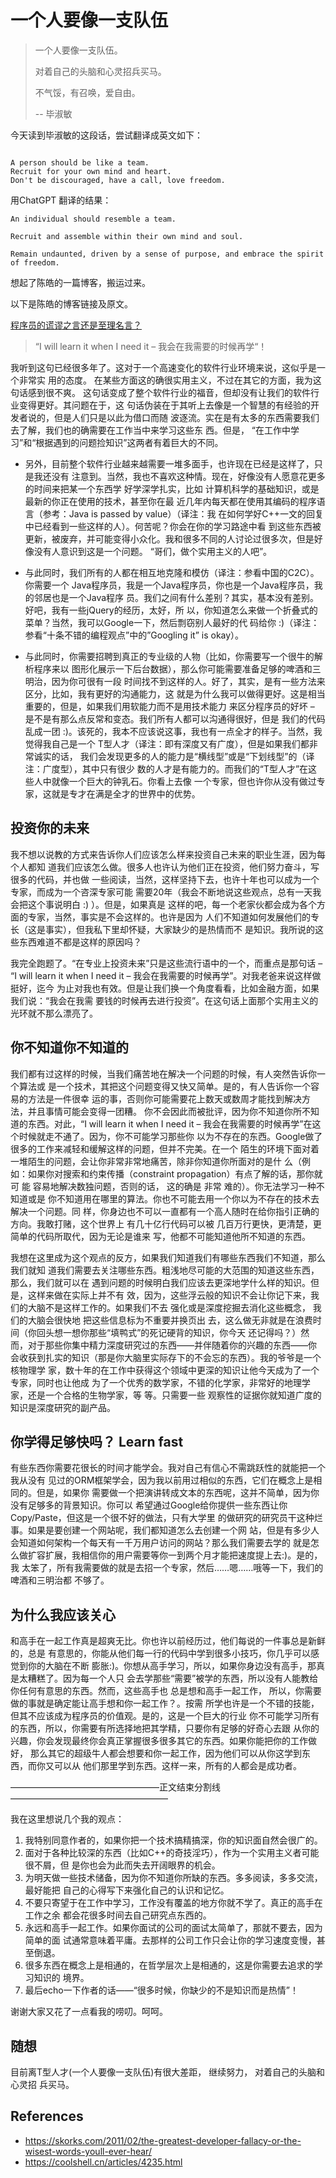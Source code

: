 # 一个人要像一支队伍

> 一个人要像一支队伍。
>
> 对着自己的头脑和心灵招兵买马。
>
> 不气馁，有召唤，爱自由。
>
> \-- 毕淑敏

今天读到毕淑敏的这段话，尝试翻译成英文如下：

```console

A person should be like a team.
Recruit for your own mind and heart.
Don't be discouraged, have a call, love freedom.
```

用ChatGPT 翻译的结果：

```console
An individual should resemble a team.

Recruit and assemble within their own mind and soul.

Remain undaunted, driven by a sense of purpose, and embrace the spirit of freedom.
```

想起了陈皓的一篇博客，搬运过来。

以下是陈皓的博客链接及原文。

[程序员的谎谬之言还是至理名言？](https://coolshell.cn/articles/4235.html)

> “I will learn it when I need it – 我会在我需要的时候再学“！

我听到这句已经很多年了。这对于一个高速变化的软件行业环境来说，这似乎是一个非常实
用的态度。 在某些方面这的确很实用主义，不过在其它的方面，我为这句话感到很不爽。
这句话变成了整个软件行业的福音，但却没有让我们的软件行业变得更好。其问题在于，这
句话伪装在于其听上去像是一个智慧的有经验的开发者说的，但是人们只是以此为借口而随
波逐流。实在是有太多的东西需要我们去了解，我们也的确需要在工作当中来学习这些东
西。但是， “在工作中学习”和“根据遇到的问题捡知识”这两者有着巨大的不同。

- 另外，目前整个软件行业越来越需要一堆多面手，也许现在已经是这样了，只是我还没有
注意到。当然，我也不喜欢这种情。现在，好像没有人愿意花更多的时间来把某一个东西学
好学深学扎实，比如 计算机科学的基础知识，或是最新的你正在使用的技术，甚至你在最
近几年内每天都在使用其编码的程序语言（参考：Java is passed by value）（译注：我
在如何学好C++一文的回复中已经看到一些这样的人）。何苦呢？你会在你的学习路途中看
到这些东西被更新，被废弃，并可能变得小众化。我和很多不同的人讨论过很多次，但是好
像没有人意识到这是一个问题。 “哥们，做个实用主义的人吧”。

- 与此同时，我们所有的人都在相互地克隆和模仿（译注：参看中国的C2C）。你需要一个
Java程序员，我是一个Java程序员，你也是一个Java程序员，我的邻居也是一个Java程序
员。我们之间有什么差别？其实，基本没有差别。好吧，我有一些jQuery的经历，太好，所
以，你知道怎么来做一个折叠式的菜单？当然，我可以Google一下，然后剽窃别人最好的代
码给你 :)（译注：参看“十条不错的编程观点”中的”Googling it” is okay）。

- 与此同时，你需要招聘到真正的专业级的人物（比如，你需要写一个很牛的解析程序来以
图形化展示一下后台数据），那么你可能需要准备足够的啤酒和三明治，因为你可很有一段
时间找不到这样的人。好了，其实，是有一些方法来区分，比如，我有更好的沟通能力，这
就是为什么我可以做得更好。这是相当重要的，但是，如果我们用软能力而不是用技术能力
来区分程序员的好坏 –  是不是有那么点反常和变态。我们所有人都可以沟通得很好，但是
我们的代码乱成一团 :)。该死的，我本不应该说这事，我也有一点全才的样子。当然，我
觉得我自己是一个 T型人才（译注：即有深度又有广度），但是如果我们都非常诚实的话，
我们会发现更多的人的能力是“横线型”或是“下划线型”的（译注：广度型），其中只有很少
数的人才是有能力的。而我们的“T型人才”在这些人中就像一个巨大的钟乳石。你看上去像
一个专家，但也许你从没有做过专家，这就是专才在满是全才的世界中的优势。

## 投资你的未来

我不想以说教的方式来告诉你人们应该怎么样来投资自己未来的职业生涯，因为每个人都知
道我们应该怎么做。很多人也许认为他们正在投资，他们努力奋斗，写很多的代码，并也做
一些阅读，当然，这样坚持下去，也许十年也可以成为一个专家，而成为一个咨深专家可能
需要20年（我会不断地说这些观点，总有一天我会把这个事说明白 :) ）。但是，如果真是
这样的吧，每一个老家伙都会成为各个方面的专家，当然，事实是不会这样的。也许是因为
人们不知道如何发展他们的专长（这是事实），但我私下里却怀疑，大家缺少的是热情而不
是知识。我所说的这些东西难道不都是这样的原因吗？

我完全跑题了。“在专业上投资未来”只是这些流行语中的一个，而重点是那句话 – “I will
learn it when I need it – 我会在我需要的时候再学”。对我老爸来说这样做挺好，迄今
为止对我也有效。但是让我们换一个角度看看，比如金融方面，如果我们说：“我会在我需
要钱的时候再去进行投资”。在这句话上面那个实用主义的光环就不那么漂亮了。

## 你不知道你不知道的

我们都有过这样的时候，当我们痛苦地在解决一个问题的时候，有人突然告诉你一个算法或
是一个技术，其把这个问题变得又快又简单。是的，有人告诉你一个容易的方法是一件很幸
运的事，否则你可能需要花上数天或数周才能找到解决方法，并且事情可能会变得一团糟。
你不会因此而被批评，因为你不知道你所不知道的东西。对此，“I will learn it when I
need it – 我会在我需要的时候再学”在这个时候就走不通了。因为，你不可能学习那些你
以为不存在的东西。Google做了很多的工作来减轻和缓解这样的问题，但并不完美。在一个
陌生的环境下面对着一堆陌生的问题，会让你非常非常地痛苦，除非你知道你所面对的是什
么（例如：如果你对搜索和约束传播（constraint propagation）有点了解的话，那你就可
能 容易地解决数独问题，否则的话， 这的确是 非常 难的）。你无法学习一种不知道或是
你不知道用在哪里的算法。你也不可能去用一个你以为不存在的技术去解决一个问题。同
样，你身边也不可以一直都有一个高人随时在给你指引正确的方向。我敢打赌，这个世界上
有几十亿行代码可以被 几百万行更快，更清楚，更简单的代码所取代，因为无论是谁来
写，他都不可能知道他所不知道的东西。

我想在这里成为这个观点的反方，如果我们知道我们有哪些东西我们不知道，那么我们就知
道我们需要去关注哪些东西。粗浅地尽可能的大范围的知道这些东西，那么，我们就可以在
遇到问题的时候明白我们应该去更深地学什么样的知识。但是，这样来做在实际上并不有
效，因为，这些浮云般的知识不会让你记下来，我们的大脑不是这样工作的。如果我们不去
强化或是深度挖掘去消化这些概念， 我们的大脑会很快地 把这些信息标为不重要并换页出
去，这么做无非就是在浪费时间（你回头想一想你那些“填鸭式”的死记硬背的知识，你今天
还记得吗？）然而，对于那些你集中精力深度研究过的东西——并伴随着你的兴趣的东西——你
会收获到扎实的知识（那是你大脑里实际存下的不会忘的东西）。我的爷爷是一个核物理学
家，数十年的在工作中获得这个领域中更深的知识让他今天成为了一个专家，同时也让他成
为了一个优秀的数学家，不错的化学家，非常好的地理学家，还是一个合格的生物学家，等
等。只需要一些 观察性的证据你就知道广度的知识是深度研究的副产品。

## 你学得足够快吗？ Learn fast

有些东西你需要花很长的时间才能学会。我对自己有信心不需跳跃性的就能把一个我从没有
见过的ORM框架学会，因为我以前用过相似的东西，它们在概念上是相同的。但是，如果你
需要做一个把演讲转成文本的东西呢，这并不简单，因为你没有足够多的背景知识。你可以
希望通过Google给你提供一些东西让你Copy/Paste，但这是一个很不好的做法，只有大学里
的做研究的研究员干这种烂事。如果是要创建一个网站呢，我们都知道怎么去创建一个网
站，但是有多少人会知道如何架构一个每天有一千万用户访问的网站？那么我们需要去学的
就是怎么做扩容扩展，我相信你的用户需要等你一到两个月才能把速度提上去:)。是的，我
太笨了，所有我需要做的就是去招一个专家，然后……嗯……哦等一下，我们的啤酒和三明治都
不够了。

## 为什么我应该关心

和高手在一起工作真是超爽无比。你也许以前经历过，他们每说的一件事总是新鲜的，总是
有意思的，你能从他们每一行的代码中学到很多小技巧，你几乎可以感觉到你的大脑在不断
膨胀:)。你想从高手学习，所以，如果你身边没有高手，那真是太糟糕了。因为每一个人只
会去学那些“需要”被学的东西，所以没有人能教给你任何有意思的东西。然而，这些高手也
总是想和高手一起工作， 所以，你需要做的事就是确定能让高手想和你一起工作？。按需
所学也许是一个不错的技能，但其不应该成为程序员的价值观。是的，这是一个巨大的行业
你不可能学习所有的东西，所以，你需要有所选择地把其学精，只要你有足够的好奇心去跟
从你的兴趣，你会发现最终你会真正掌握很多很多其它的东西。如果你能把你的工作做好，
那么其它的超级牛人都会想要和你一起工作，因为他们可以从你这学到东西，而你又可以从
他们那里学到东西。这样一来，所有的人都会是成功者。

—————————————————正文结束分割线——————————————————

我在这里想说几个我的观点：

1. 我特别同意作者的，如果你把一个技术搞精搞深，你的知识面自然会很广的。
2. 面对于各种比较深的东西（比如C++的奇技淫巧），作为一个实用主义者可能很不屑，但
是你也会为此而失去开阔眼界的机会。
3. 为明天做一些技术储备，因为你不知道你所缺的东西。多多阅读，多多交流，最好能把
自己的心得写下来强化自己的认识和记忆。
4. 不要只寄望于在工作中学习，工作没有覆盖的地方你就不学了。真正的高手在工作之余
都会花很多时间去自己研究点东西的。
5. 永远和高手一起工作。如果你面试的公司的面试太简单了，那就不要去，因为简单的面
试通常意味着平庸。去那样的公司工作只会让你的学习速度变慢，甚至倒退。
6. 很多东西在概念上是相通的，在哲学层次上是相通的，这是你需要去追求的学习知识的
境界。
7. 最后echo一下作者的话——“很多时候，你缺少的不是知识而是热情”！

谢谢大家又花了一点看我的唠叨。呵呵。

## 随想

目前离T型人才(一个人要像一支队伍)有很大差距， 继续努力， 对着自己的头脑和心灵招
兵买马。

## References

- https://skorks.com/2011/02/the-greatest-developer-fallacy-or-the-wisest-words-youll-ever-hear/
- https://coolshell.cn/articles/4235.html

